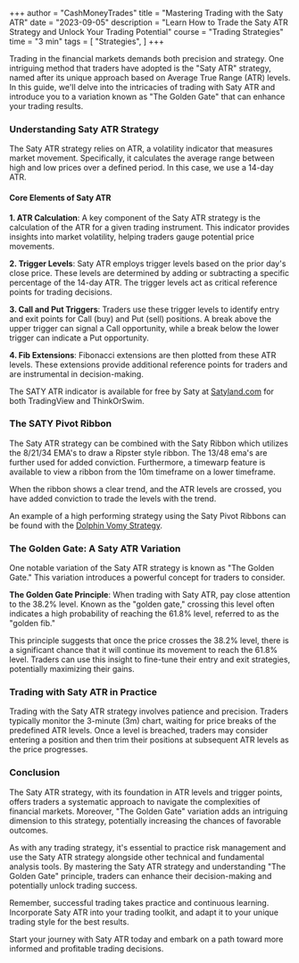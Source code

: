 +++
author = "CashMoneyTrades"
title = "Mastering Trading with the Saty ATR"
date = "2023-09-05"
description = "Learn How to Trade the Saty ATR Strategy and Unlock Your Trading Potential"
course = "Trading Strategies"
time = "3 min"
tags = [
    "Strategies",
]
+++

Trading in the financial markets demands both precision and strategy. One intriguing method that traders have adopted is the "Saty ATR" strategy, named after its unique approach based on Average True Range (ATR) levels. In this guide, we'll delve into the intricacies of trading with Saty ATR and introduce you to a variation known as "The Golden Gate" that can enhance your trading results.

### Understanding Saty ATR Strategy

The Saty ATR strategy relies on ATR, a volatility indicator that measures market movement. Specifically, it calculates the average range between high and low prices over a defined period. In this case, we use a 14-day ATR.

#### Core Elements of Saty ATR

**1. ATR Calculation**: A key component of the Saty ATR strategy is the calculation of the ATR for a given trading instrument. This indicator provides insights into market volatility, helping traders gauge potential price movements.

**2. Trigger Levels**: Saty ATR employs trigger levels based on the prior day's close price. These levels are determined by adding or subtracting a specific percentage of the 14-day ATR. The trigger levels act as critical reference points for trading decisions.

**3. Call and Put Triggers**: Traders use these trigger levels to identify entry and exit points for Call (buy) and Put (sell) positions. A break above the upper trigger can signal a Call opportunity, while a break below the lower trigger can indicate a Put opportunity.

**4. Fib Extensions**: Fibonacci extensions are then plotted from these ATR levels. These extensions provide additional reference points for traders and are instrumental in decision-making.

The SATY ATR indicator is available for free by Saty at [Satyland.com](https://www.satyland.com) for both TradingView and ThinkOrSwim.

### The SATY Pivot Ribbon

The Saty ATR strategy can be combined with the Saty Ribbon which utilizes the 8/21/34 EMA's to draw a Ripster style ribbon.  The 13/48 ema's are further used for added conviction.  Furthermore, a timewarp feature is available to view a ribbon from the 10m timeframe on a lower timeframe.

When the ribbon shows a clear trend, and the ATR levels are crossed, you have added conviction to trade the levels with the trend.

An example of a high performing strategy using the Saty Pivot Ribbons can be found with the [Dolphin Vomy Strategy](/education/strategy-vomy/).

### The Golden Gate: A Saty ATR Variation

One notable variation of the Saty ATR strategy is known as "The Golden Gate." This variation introduces a powerful concept for traders to consider.

**The Golden Gate Principle**: When trading with Saty ATR, pay close attention to the 38.2% level. Known as the "golden gate," crossing this level often indicates a high probability of reaching the 61.8% level, referred to as the "golden fib."

This principle suggests that once the price crosses the 38.2% level, there is a significant chance that it will continue its movement to reach the 61.8% level. Traders can use this insight to fine-tune their entry and exit strategies, potentially maximizing their gains.

### Trading with Saty ATR in Practice

Trading with the Saty ATR strategy involves patience and precision. Traders typically monitor the 3-minute (3m) chart, waiting for price breaks of the predefined ATR levels. Once a level is breached, traders may consider entering a position and then trim their positions at subsequent ATR levels as the price progresses.

### Conclusion

The Saty ATR strategy, with its foundation in ATR levels and trigger points, offers traders a systematic approach to navigate the complexities of financial markets. Moreover, "The Golden Gate" variation adds an intriguing dimension to this strategy, potentially increasing the chances of favorable outcomes.

As with any trading strategy, it's essential to practice risk management and use the Saty ATR strategy alongside other technical and fundamental analysis tools. By mastering the Saty ATR strategy and understanding "The Golden Gate" principle, traders can enhance their decision-making and potentially unlock trading success.

Remember, successful trading takes practice and continuous learning. Incorporate Saty ATR into your trading toolkit, and adapt it to your unique trading style for the best results.

Start your journey with Saty ATR today and embark on a path toward more informed and profitable trading decisions.
